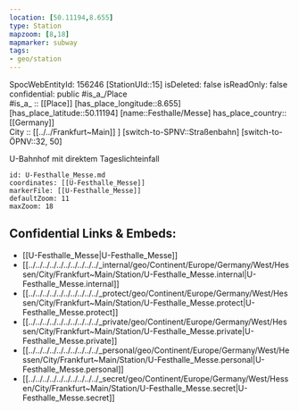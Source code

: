 ```yaml
---
location: [50.11194,8.655] 
type: Station 
mapzoom: [8,18] 
mapmarker: subway 
tags:
- geo/station
---
```

SpocWebEntityId: 156246
[StationUId::15] 
isDeleted: false
isReadOnly: false
confidential: public
#is_a_/Place  
#is_a_ :: [[Place]] 
[has_place_longitude::8.655] 
[has_place_latitude::50.11194] 
[name::Festhalle/Messe] 
has_place_country:: [[Germany]]  
City :: [[../../Frankfurt~Main]] ] 
[switch-to-SPNV::Straßenbahn] 
[switch-to-ÖPNV::32, 50] 

U-Bahnhof mit direktem Tageslichteinfall

```leaflet
id: U-Festhalle_Messe.md
coordinates: [[U-Festhalle_Messe]] 
markerFile: [[U-Festhalle_Messe]] 
defaultZoom: 11 
maxZoom: 18
```


## Confidential Links & Embeds: 
- [[U-Festhalle_Messe|U-Festhalle_Messe]] 
- [[../../../../../../../../../../_internal/geo/Continent/Europe/Germany/West/Hessen/City/Frankfurt~Main/Station/U-Festhalle_Messe.internal|U-Festhalle_Messe.internal]] 
- [[../../../../../../../../../../_protect/geo/Continent/Europe/Germany/West/Hessen/City/Frankfurt~Main/Station/U-Festhalle_Messe.protect|U-Festhalle_Messe.protect]] 
- [[../../../../../../../../../../_private/geo/Continent/Europe/Germany/West/Hessen/City/Frankfurt~Main/Station/U-Festhalle_Messe.private|U-Festhalle_Messe.private]] 
- [[../../../../../../../../../../_personal/geo/Continent/Europe/Germany/West/Hessen/City/Frankfurt~Main/Station/U-Festhalle_Messe.personal|U-Festhalle_Messe.personal]] 
- [[../../../../../../../../../../_secret/geo/Continent/Europe/Germany/West/Hessen/City/Frankfurt~Main/Station/U-Festhalle_Messe.secret|U-Festhalle_Messe.secret]] 
